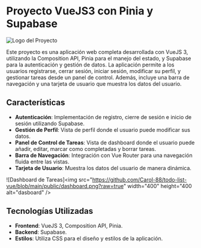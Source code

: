 # Proyecto VueJS3 con Pinia y Supabase

![Logo del Proyecto](https://dashboard-todolist.netlify.app/dash.png)

Este proyecto es una aplicación web completa desarrollada con VueJS 3, utilizando la Composition API, Pinia para el manejo del estado, y Supabase para la autenticación y gestión de datos. La aplicación permite a los usuarios registrarse, cerrar sesión, iniciar sesión, modificar su perfil, y gestionar tareas desde un panel de control. Además, incluye una barra de navegación y una tarjeta de usuario que muestra los datos del usuario.

## Características

- **Autenticación**: Implementación de registro, cierre de sesión e inicio de sesión utilizando Supabase.
- **Gestión de Perfil**: Vista de perfil donde el usuario puede modificar sus datos.
- **Panel de Control de Tareas**: Vista de dashboard donde el usuario puede añadir, editar, marcar como completadas y borrar tareas.
- **Barra de Navegación**: Integración con Vue Router para una navegación fluida entre las vistas.
- **Tarjeta de Usuario**: Muestra los datos del usuario de manera dinámica.

![Dashboard de Tareas]<img src="https://github.com/Carol-88/todo-list-vue/blob/main/public/dashboard.png?raw=true" width="400" height="400 alt="dasboard" />

## Tecnologías Utilizadas

- **Frontend**: VueJS 3, Composition API, Pinia.
- **Backend**: Supabase.
- **Estilos**: Utiliza CSS para el diseño y estilos de la aplicación.

